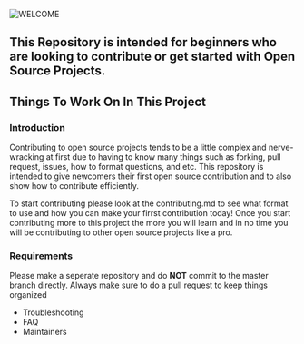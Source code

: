 ![WELCOME](https://user-images.githubusercontent.com/63253596/104133863-d53b0680-534b-11eb-889e-d4192badc5b1.png)

## This Repository is intended for beginners who are looking to contribute or get started with Open Source Projects. 
 
## **Things To Work On In This Project**
### Introduction
Contributing to open source projects tends to be a little complex and nerve-wracking at first due to having to know many things such as forking, pull request, issues, how to format questions, and etc. This repository is intended to give newcomers their first open source contribution and to also show how to contribute efficiently.<br>

To start contributing please look at the contributing.md to see what format to use and how you can make your firrst contribution today! Once you start contributing more to this project the more you will learn and in no time you will be contributing to other open source projects like a pro. 
### Requirements
Please make a seperate repository and do **NOT** commit to the master branch directly. Always make sure to do a pull request to keep things organized
 * Troubleshooting
 * FAQ
 * Maintainers
